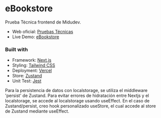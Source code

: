 # eBookstore
Prueba Técnica frontend de Midudev.
- Web oficial: [Pruebas Técnicas](https://pruebastecnicas.com/)	
- Live Demo: [eBookstore](https://ebookstore-ten.vercel.app/)

### Built with

- Framework: [Next.js](https://nextjs.org/)
- Styling: [Tailwind CSS](https://tailwindcss.com/)
- Deployment: [Vercel](https://vercel.com/)
- Store: [Zustand](https://docs.pmnd.rs/zustand/getting-started/introduction)
- Unit Test: [Jest](https://nextjs.org/docs/pages/building-your-application/optimizing/testing)

Para la persistencia de datos con localstorage, se utiliza el middleware 'persist' de Zustand.
Para evitar errores de hidratación entre Nextjs y el localstorage, se accede al localstorage usando useEffect.
En el caso de Zustand/persist, creo hook personalizado useStore, el cual accede al store de Zustand mediante useEffect.
